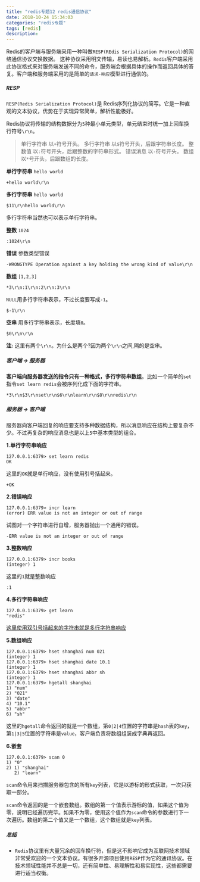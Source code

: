 ```yaml
---
title: "redis专题12 redis通信协议"
date: 2018-10-24 15:34:03
categories: "redis专题"
tags: [redis]
description:
---
```

Redis的客户端与服务端采用一种叫做`RESP(REdis Serialization Protocol)`的网络通信协议交换数据。 这种协议采用明文传输，易读也易解析。`Redis`客户端采用此协议格式来对服务端发送不同的命令，服务端会根据具体的操作而返回具体的答复。客户端和服务端采用的是简单的`请求-响应`模型进行通信的。
<!--more-->

##### RESP
`RESP(Redis Serialization Protocol)`是 Redis序列化协议的简写。它是一种直观的文本协议，优势在于实现异常简单，解析性能极好。

Redis协议将传输的结构数据分为`5`种最小单元类型，单元结束时统一加上回车换行符号`\r\n`。
> 单行字符串 以`+`符号开头。
> 多行字符串 以`$`符号开头，后跟字符串长度。
> 整数值 以`:`符号开头，后跟整数的字符串形式。
> 错误消息 以`-`符号开头。
> 数组 以`*`号开头，后跟数组的长度。

**单行字符串** `hello world`
```shell
+hello world\r\n
```

**多行字符串** `hello world`
```shell
$11\r\nhello world\r\n
```
多行字符串当然也可以表示单行字符串。

**整数** `1024`
```shell
:1024\r\n
```
**错误** 参数类型错误
```shell
-WRONGTYPE Operation against a key holding the wrong kind of value\r\n
```

**数组** `[1,2,3]`
```shell
*3\r\n:1\r\n:2\r\n:3\r\n
```

`NULL`用多行字符串表示，不过长度要写成`-1`。
```shell
$-1\r\n
```

**空串** 用多行字符串表示，长度填`0`。
```shell
$0\r\n\r\n
```
**注:** 这里有两个`\r\n`。为什么是两个?因为两个`\r\n`之间,隔的是空串。

##### 客户端 -> 服务器
**客户端向服务器发送的指令只有一种格式，多行字符串数组**。比如一个简单的`set`指令`set learn redis`会被序列化成下面的字符串。
```shell
*3\r\n$3\r\nset\r\n$6\r\nlearn\r\n$8\r\nredis\r\n
```

##### 服务器 -> 客户端
服务器向客户端回复的响应要支持多种数据结构，所以消息响应在结构上要复杂不少。不过再复杂的响应消息也是以上`5`中基本类型的组合。

**1.单行字符串响应**
```shell
127.0.0.1:6379> set learn redis
OK
```
这里的`OK`就是单行响应，没有使用引号括起来。
```shell
+OK
```

**2.错误响应**
```shell
127.0.0.1:6379> incr learn 
(error) ERR value is not an integer or out of range
```
试图对一个字符串进行自增，服务器抛出一个通用的错误。
```shell
-ERR value is not an integer or out of range
```

**3.整数响应**
```shell
127.0.0.1:6379> incr books
(integer) 1
```
这里的`1`就是整数响应
```shell
:1
```

**4.多行字符串响应**
```shell
127.0.0.1:6379> get learn 
"redis"
```
<u>这里使用双引号括起来的字符串就是多行字符串响应</u>

**5.数组响应**
```shell
127.0.0.1:6379> hset shanghai num 021
(integer) 1
127.0.0.1:6379> hset shanghai date 10.1
(integer) 1
127.0.0.1:6379> hset shanghai abbr sh
(integer) 1
127.0.0.1:6379> hgetall shanghai
1) "num"
2) "021"
3) "date"
4) "10.1"
5) "abbr"
6) "sh"
```
这里的`hgetall`命令返回的就是一个数组，第`0|2|4`位置的字符串是`hash`表的`key`，第`1|3|5`位置的字符串是`value`，客户端负责将数组组装成字典再返回。


**6.嵌套**
```shell
127.0.0.1:6379> scan 0
1) "0"
2) 1) "shanghai"
   2) "learn"
```
`scan`命令用来扫描服务器包含的所有`key`列表，它是以游标的形式获取，一次只获取一部分。

`scan`命令返回的是一个嵌套数组。数组的第一个值表示游标的值，如果这个值为零，说明已经遍历完毕。如果不为零，使用这个值作为`scan`命令的参数进行下一次遍历。数组的第二个值又是一个数组，这个数组就是`key`列表。

##### 总结
- `Redis`协议里有大量冗余的回车换行符，但是这不影响它成为互联网技术领域非常受欢迎的一个文本协议。有很多开源项目使用`RESP`作为它的通讯协议。在技术领域性能并不总是一切，还有简单性、易理解性和易实现性，这些都需要进行适当权衡。

